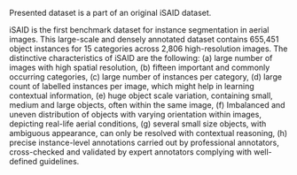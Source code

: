Presented dataset is a part of an original iSAID dataset.

iSAID is the first benchmark dataset for instance segmentation in aerial images. This large-scale and densely annotated dataset contains 655,451 object instances for 15 categories across 2,806 high-resolution images. The distinctive characteristics of iSAID are the following: (a) large number of images with high spatial resolution, (b) fifteen important and commonly occurring categories, (c) large number of instances per category, (d) large count of labelled instances per image, which might help in learning contextual information, (e) huge object scale variation, containing small, medium and large objects, often within the same image, (f) Imbalanced and uneven distribution of objects with varying orientation within images, depicting real-life aerial conditions, (g) several small size objects, with ambiguous appearance, can only be resolved with contextual reasoning, (h) precise instance-level annotations carried out by professional annotators, cross-checked and validated by expert annotators complying with well-defined guidelines.